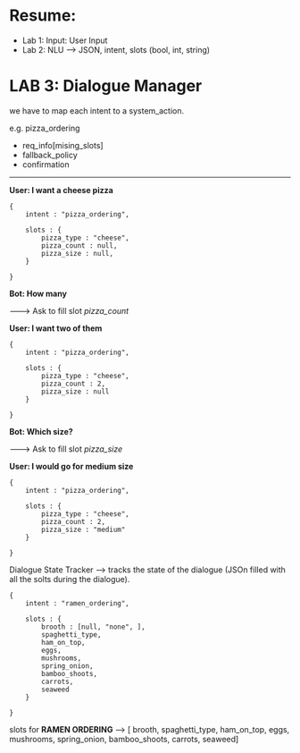 # Resume:

- Lab 1: Input: User Input
- Lab 2: NLU --> JSON, intent, slots (bool, int, string)

# LAB 3: Dialogue Manager

we have to map each intent to a system_action.

e.g. pizza_ordering 
- req_info[mising_slots]
- fallback_policy
- confirmation 

---

**User: I want a cheese pizza**

```src
{
    intent : "pizza_ordering", 
    
    slots : {
        pizza_type : "cheese",
        pizza_count : null,
        pizza_size : null,
    }

}
```

**Bot: How many**

---> Ask to fill slot *pizza_count*

**User: I want two of them**

```src
{
    intent : "pizza_ordering", 
    
    slots : {
        pizza_type : "cheese",
        pizza_count : 2,
        pizza_size : null
    }

}
```

**Bot: Which size?**

---> Ask to fill slot *pizza_size*

**User: I would go for medium size**

```src
{
    intent : "pizza_ordering", 
    
    slots : {
        pizza_type : "cheese",
        pizza_count : 2,
        pizza_size : "medium"
    }

}
```

Dialogue State Tracker --> tracks the state of the dialogue (JSOn filled with all the solts during the dialogue). 

```src
{
    intent : "ramen_ordering", 
    
    slots : {
        brooth : [null, "none", ], 
        spaghetti_type, 
        ham_on_top, 
        eggs, 
        mushrooms, 
        spring_onion, 
        bamboo_shoots, 
        carrots, 
        seaweed
    }

}
```

slots for **RAMEN ORDERING** --> [
    brooth, spaghetti_type, ham_on_top, eggs, mushrooms, spring_onion, bamboo_shoots, carrots, seaweed]